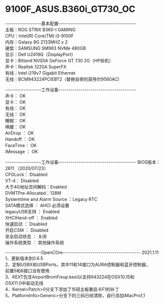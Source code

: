 # 9100F_ASUS.B360i_GT730_OC

------------------基本配置---------------------------------------  
主板｜ROG STRIX B360-I GAMING  
CPU｜Intel(R) Core(TM) i3-9100F  
内存｜Galaxy 8G 2133MHZ x 2  
硬盘｜SAMSUNG SM963 NVMe 480GB  
显示｜Dell U2419Q（DisplayPort）  
显卡｜Bitland NVIDIA GeForce GT 730 2G（HP拆机）  
声卡｜Realtek 1220A SuperFX  
有线｜Intel i219v7 Gigabit Ethernet  
无线｜BCM943224PCIEBT2（替换自带的英特尔9560AC)  

------------------工作设备---------------------------------------  
声卡：		                     OK  
显卡：		                     OK  
有线：		                     OK  
无线：		                     OK  
睡眠：		                     OK  
唤醒：		                     OK  
AirDrop ：	                  OK  
Handoff ：	                  OK  
FaceTime：                 	OK  
iMessage ：	                OK  

------------------工作设备---------------------------------------
BIOS版本：	2811 （2020/07/23）  
CFGLock：	Disabled  
VT-d： 		Disabled  
大于4G地址空间解码：Enabled  
DVMTPre-Allocated：128M  
Systemtime and Alarm Source ：Legacy RTC  
SATA模式选择 ：	AHCI 必须设置  
legacyUSB支持 ：	Enabled  
XHCIHand-off ：	Enabled  
快速启动 ：	Disabled  
开启CSM ：	Disabled  
安全启动状态 ：	关闭  
操作系统类型 ：	其他操作系统  

------------------OpenCOre---------------------------------------
2021.1.11  
1、更新版本到0.6.5  
2、定制USBX和USBPorts，其中11和14接口为AURA控制器和蓝牙控制器，  
前置5和6接口没有使用  
3、KEXT包含AirportBrcmFixup.kext以支持943224在OSX10.15和  
OSX11.0中驱动无线  
4、Kernel>Patch>0分支下添加了华硕主板重启卡F1的补丁  
5、PlatformInfo>Generic>分支下的三码已经清除，自行添加iMacPro1,1  
